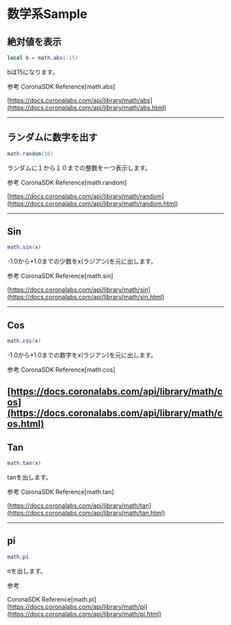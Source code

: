 # 数学系Sample

## 絶対値を表示

```lua
local b = math.abs(-15)
```

bは15になります。

参考
CoronaSDK Reference[math.abs]

[https://docs.coronalabs.com/api/library/math/abs](https://docs.coronalabs.com/api/library/math/abs.html)

---

## ランダムに数字を出す

```lua
math.random(10)
```
ランダムに１から１０までの整数を一つ表示します。

参考
CoronaSDK Reference[math.random]

[https://docs.coronalabs.com/api/library/math/random](https://docs.coronalabs.com/api/library/math/random.html)

---

## Sin 

```lua
math.sin(x)
```

-1.0から+1.0までの少数をx(ラジアン)を元に出します。

参考
CoronaSDK Reference[math.sin]

[https://docs.coronalabs.com/api/library/math/sin](https://docs.coronalabs.com/api/library/math/sin.html)

---

## Cos

```lua
math.cos(x)
```

-1.0から+1.0までの数字をx(ラジアン)を元に出します。


参考
CoronaSDK Reference[math.cos]

[https://docs.coronalabs.com/api/library/math/cos](https://docs.coronalabs.com/api/library/math/cos.html)
---

## Tan

```lua
math.tan(x)
```

tanを出します。

参考
CoronaSDK Reference[math.tan]

[https://docs.coronalabs.com/api/library/math/tan](https://docs.coronalabs.com/api/library/math/tan.html)

---

## pi

```lua
math.pi
```
πを出します。

参考

CoronaSDK Reference[math.pi]
[https://docs.coronalabs.com/api/library/math/pi](https://docs.coronalabs.com/api/library/math/pi.html)
